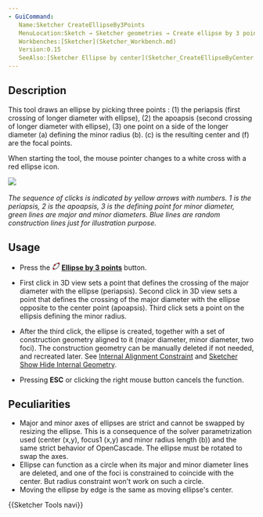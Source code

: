 ```yaml
---
- GuiCommand:
   Name:Sketcher CreateEllipseBy3Points
   MenuLocation:Sketch → Sketcher geometries → Create ellipse by 3 points
   Workbenches:[Sketcher](Sketcher_Workbench.md)
   Version:0.15
   SeeAlso:[Sketcher Ellipse by center](Sketcher_CreateEllipseByCenter.md), [Sketcher Circle](Sketcher_CreateCircle.md), [Sketcher Arc of Ellipse](Sketcher_CreateArcOfEllipse.md)
---
```


## Description

This tool draws an ellipse by picking three points : (1) the periapsis (first crossing of longer diameter with ellipse), (2) the apoapsis (second crossing of longer diameter with ellipse), (3) one point on a side of the longer diameter (a) defining the minor radius (b). (c) is the resulting center and (f) are the focal points.

When starting the tool, the mouse pointer changes to a white cross with a red ellipse icon.

 ![](images/Ellipse_3Point.png‎ ) 


*The sequence of clicks is indicated by yellow arrows with numbers. 1 is the periapsis, 2 is the apoapsis, 3 is the defining point for minor diameter, green lines are major and minor diameters. Blue lines are random construction lines just for illustration purpose.*

## Usage

-   Press the **<img src=images/Sketcher_CreateEllipseBy3Points.svg style="width:16px"> [Ellipse by 3 points](Sketcher_CreateEllipseBy3Points.md)** button.
-   First click in 3D view sets a point that defines the crossing of the major diameter with the ellipse (periapsis). Second click in 3D view sets a point that defines the crossing of the major diameter with the ellipse opposite to the center point (apoapsis). Third click sets a point on the ellipsis defining the minor radius.

-   After the third click, the ellipse is created, together with a set of construction geometry aligned to it (major diameter, minor diameter, two foci). The construction geometry can be manually deleted if not needed, and recreated later. See [Internal Alignment Constraint](Sketcher_ConstrainInternalAlignment.md) and [Sketcher Show Hide Internal Geometry](Sketcher_RestoreInternalAlignmentGeometry.md).
-   Pressing **ESC** or clicking the right mouse button cancels the function.

## Peculiarities

-   Major and minor axes of ellipses are strict and cannot be swapped by resizing the ellipse. This is a consequence of the solver parametrization used (center (x,y), focus1 (x,y) and minor radius length (b)) and the same strict behavior of OpenCascade. The ellipse must be rotated to swap the axes.
-   Ellipse can function as a circle when its major and minor diameter lines are deleted, and one of the foci is constrained to coincide with the center. But radius constraint won\'t work on such a circle.
-   Moving the ellipse by edge is the same as moving ellipse\'s center.




 {{Sketcher Tools navi}}  
